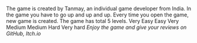 The game is created by Tanmay, an individual game developer from India.
In the game you have to go up and up and up.
Every time you open the game, new game is created.
The game has total 5 levels.
Very Easy
Easy
Very Medium
Medium
Hard
Very hard
*Enjoy the game and give your reviews on GitHub, Itch.io*
